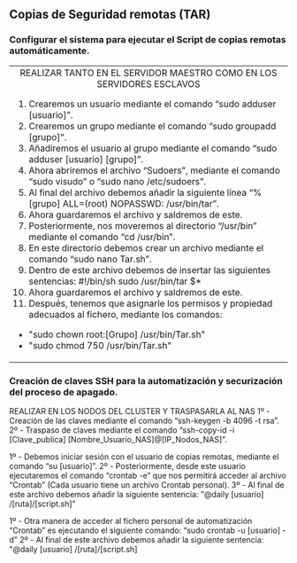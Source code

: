 ## Copias de Seguridad remotas (TAR) ##
### Configurar el sistema para ejecutar el Script de copias remotas automáticamente. ###
<table>
 <tr>
  <td>
   <div align="center">
    REALIZAR TANTO EN EL SERVIDOR MAESTRO COMO EN LOS SERVIDORES ESCLAVOS
   </div>

  1. Crearemos un usuario mediante el comando “sudo adduser [usuario]”.
  2. Crearemos un grupo mediante el comando “sudo groupadd [grupo]”.
  3. Añadiremos el usuario al grupo mediante el comando “sudo adduser [usuario] [grupo]”.
  4. Ahora abriremos el archivo “Sudoers”, mediante el comando “sudo visudo” o “sudo nano /etc/sudoers”.
  5. Al final del archivo debemos añadir la siguiente línea “%[grupo] ALL=(root) NOPASSWD: /usr/bin/tar”.
  6. Ahora guardaremos el archivo y saldremos de este.
  7. Posteriormente, nos moveremos al directorio “/usr/bin” mediante el comando “cd /usr/bin”.
  8. En este directorio debemos crear un archivo mediante el comando “sudo nano Tar.sh”.
  9. Dentro de este archivo debemos de insertar las siguientes sentencias:
#!/bin/sh
sudo /usr/bin/tar $*
  10. Ahora guardaremos el archivo y saldremos de este.
  11. Después, tenemos que asignarle los permisos y propiedad adecuados al fichero, mediante los comandos:
  
  - "sudo chown root:[Grupo] /usr/bin/Tar.sh"
  - "sudo chmod 750 /usr/bin/Tar.sh"
  
  </td>
 </tr>
</table>

### Creación de claves SSH para la automatización y securización del proceso de apagado. ###
REALIZAR EN LOS NODOS DEL CLUSTER Y TRASPASARLA AL NAS
1º - Creación de las claves mediante el comando “ssh-keygen -b 4096 -t rsa”.
2º - Traspaso de claves mediante el comando “ssh-copy-id -i [Clave_publica] 
[Nombre_Usuario_NAS]@[IP_Nodos_NAS]”.

1º - Debemos iniciar sesión con el usuario de 
copias remotas, mediante el comando “su 
[usuario]”.
2º - Posteriormente, desde este usuario 
ejecutaremos el comando “crontab -e” que nos 
permitirá acceder al archivo “Crontab” (Cada 
usuario tiene un archivo Crontab personal).
3º - Al final de este archivo debemos añadir la 
siguiente sentencia:
"@daily [usuario] /[ruta]/[script.sh]"

1º - Otra manera de acceder al fichero personal 
de automatización “Crontab” es ejecutando el 
siguiente comando:
“sudo crontab -u [usuario] -d”
2º - Al final de este archivo debemos añadir la 
siguiente sentencia:
"@daily [usuario] /[ruta]/[script.sh]
